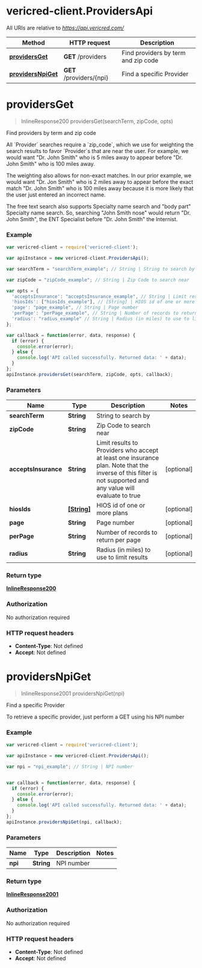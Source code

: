 # vericred-client.ProvidersApi

All URIs are relative to *https://api.vericred.com/*

Method | HTTP request | Description
------------- | ------------- | -------------
[**providersGet**](ProvidersApi.md#providersGet) | **GET** /providers | Find providers by term and zip code
[**providersNpiGet**](ProvidersApi.md#providersNpiGet) | **GET** /providers/{npi} | Find a specific Provider


<a name="providersGet"></a>
# **providersGet**
> InlineResponse200 providersGet(searchTerm, zipCode, opts)

Find providers by term and zip code

All &#x60;Provider&#x60; searches require a &#x60;zip_code&#x60;, which we use for weighting
the search results to favor &#x60;Provider&#x60;s that are near the user.  For example,
we would want &quot;Dr. John Smith&quot; who is 5 miles away to appear before
&quot;Dr. John Smith&quot; who is 100 miles away.

The weighting also allows for non-exact matches.  In our prior example, we
would want &quot;Dr. Jon Smith&quot; who is 2 miles away to appear before the exact
match &quot;Dr. John Smith&quot; who is 100 miles away because it is more likely that
the user just entered an incorrect name.

The free text search also supports Specialty name search and &quot;body part&quot;
Specialty name search.  So, searching &quot;John Smith nose&quot; would return
&quot;Dr. John Smith&quot;, the ENT Specialist before &quot;Dr. John Smith&quot; the Internist.



### Example
```javascript
var vericred-client = require('vericred-client');

var apiInstance = new vericred-client.ProvidersApi();

var searchTerm = "searchTerm_example"; // String | String to search by

var zipCode = "zipCode_example"; // String | Zip Code to search near

var opts = { 
  'acceptsInsurance': "acceptsInsurance_example", // String | Limit results to Providers who accept at least one insurance plan.  Note that the inverse of this filter is not supported and any value will evaluate to true
  'hiosIds': ["hiosIds_example"], // [String] | HIOS id of one or more plans
  'page': "page_example", // String | Page number
  'perPage': "perPage_example", // String | Number of records to return per page
  'radius': "radius_example" // String | Radius (in miles) to use to limit results
};

var callback = function(error, data, response) {
  if (error) {
    console.error(error);
  } else {
    console.log('API called successfully. Returned data: ' + data);
  }
};
apiInstance.providersGet(searchTerm, zipCode, opts, callback);
```

### Parameters

Name | Type | Description  | Notes
------------- | ------------- | ------------- | -------------
 **searchTerm** | **String**| String to search by | 
 **zipCode** | **String**| Zip Code to search near | 
 **acceptsInsurance** | **String**| Limit results to Providers who accept at least one insurance plan.  Note that the inverse of this filter is not supported and any value will evaluate to true | [optional] 
 **hiosIds** | [**[String]**](String.md)| HIOS id of one or more plans | [optional] 
 **page** | **String**| Page number | [optional] 
 **perPage** | **String**| Number of records to return per page | [optional] 
 **radius** | **String**| Radius (in miles) to use to limit results | [optional] 

### Return type

[**InlineResponse200**](InlineResponse200.md)

### Authorization

No authorization required

### HTTP request headers

 - **Content-Type**: Not defined
 - **Accept**: Not defined

<a name="providersNpiGet"></a>
# **providersNpiGet**
> InlineResponse2001 providersNpiGet(npi)

Find a specific Provider

To retrieve a specific provider, just perform a GET using his NPI number



### Example
```javascript
var vericred-client = require('vericred-client');

var apiInstance = new vericred-client.ProvidersApi();

var npi = "npi_example"; // String | NPI number


var callback = function(error, data, response) {
  if (error) {
    console.error(error);
  } else {
    console.log('API called successfully. Returned data: ' + data);
  }
};
apiInstance.providersNpiGet(npi, callback);
```

### Parameters

Name | Type | Description  | Notes
------------- | ------------- | ------------- | -------------
 **npi** | **String**| NPI number | 

### Return type

[**InlineResponse2001**](InlineResponse2001.md)

### Authorization

No authorization required

### HTTP request headers

 - **Content-Type**: Not defined
 - **Accept**: Not defined

